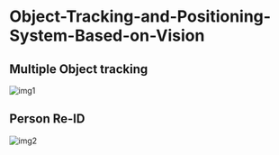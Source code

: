 # Object-Tracking-and-Positioning-System-Based-on-Vision
## Multiple Object tracking
![img1](https://github.com/shenllyz/Object-Tracking-and-Positioning-System-Based-on-Vision/assets/102724218/2de5a0e1-b56d-46b0-85af-0b7e7cf50ce5)

## Person Re-ID

![img2](https://github.com/shenllyz/Object-Tracking-and-Positioning-System-Based-on-Vision/assets/102724218/177cc9b5-8801-48c2-88ee-bc84c26393db)
